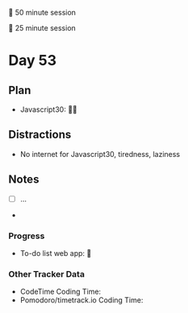 🍒 50 minute session

🍅 25 minute session

# Day 53

## Plan

-   Javascript30: 🍒🍒

## Distractions

-   No internet for Javascript30, tiredness, laziness

## Notes

-   [ ] ...
-

### Progress

-   To-do list web app: 🍒

### Other Tracker Data

-   CodeTime Coding Time:
-   Pomodoro/timetrack.io Coding Time:
